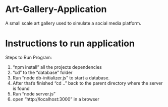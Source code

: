 # Art-Gallery-Application
A small scale art gallery used to simulate a social media platform.
# Instructions to run application
Steps to Run Program:
1. “npm install” all the projects dependencies
2. “cd” to the “database” folder
3. Run “node db-initializer.js” to start a database.
4. After that’s finished “cd ..” back to the parent directory where the server is found
5. Run “node server.js”
6. open “http://localhost:3000” in a browser
